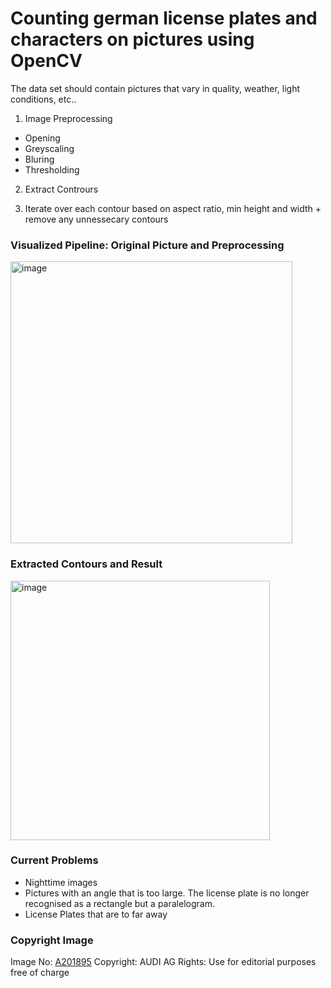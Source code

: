 # Counting german license plates and characters on pictures using OpenCV

The data set should contain pictures that vary in quality, weather, light conditions, etc..

1. Image Preprocessing
  - Opening
  - Greyscaling
  - Bluring
  - Thresholding

2. Extract Contrours

3. Iterate over each contour based on aspect ratio, min height and width + remove any unnessecary contours

### Visualized Pipeline: Original Picture and Preprocessing 

<img width="451" alt="image" src="https://user-images.githubusercontent.com/64742664/187214011-3d86742b-b920-4401-a6b9-b83411b33ca9.png">

### Extracted Contours and Result

<img width="415" alt="image" src="https://user-images.githubusercontent.com/64742664/187214257-f2a1163a-8faa-479e-b002-0f1d26a32533.png">

### Current Problems

- Nighttime images
- Pictures with an angle that is too large. The license plate is no longer recognised as a rectangle but a paralelogram.
- License Plates that are to far away

### Copyright Image
Image No: [A201895](https://www.audi-mediacenter.com/en/press-releases/success-model-40-the-new-audi-a3-sportback-12613)
Copyright: AUDI AG
Rights: Use for editorial purposes free of charge
